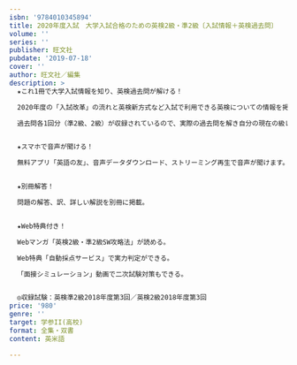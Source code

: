 ```yaml
---
isbn: '9784010345894'
title: 2020年度入試　大学入試合格のための英検2級・準2級〔入試情報＋英検過去問〕
volume: ''
series: ''
publisher: 旺文社
pubdate: '2019-07-18'
cover: ''
author: 旺文社／編集
description: >
  ★これ1冊で大学入試情報を知り、英検過去問が解ける！

  2020年度の「入試改革」の流れと英検新方式など入試で利用できる英検についての情報を掲載。

  過去問各1回分（準2級、2級）が収録されているので、実際の過去問を解き自分の現在の級レベル実力判定ができます。また、「英検対策っていったい何から始めればいいんだろう？」という人のために、東進ハイスクール人気講師　大岩秀樹先生による「準2級、2級英検必勝法」など、わかりやすくてためになるページも収録しています。


  ★スマホで音声が聞ける！

  無料アプリ「英語の友」、音声データダウンロード、ストリーミング再生で音声が聞けます。


  ★別冊解答！

  問題の解答、訳、詳しい解説を別冊に掲載。


  ★Web特典付き！

  Webマンガ「英検2級・準2級SW攻略法」が読める。

  Web特典「自動採点サービス」で実力判定ができる。

  「面接シミュレーション」動画で二次試験対策もできる。


  ◎収録試験：英検準2級2018年度第3回／英検2級2018年度第3回
price: '980'
genre: ''
target: 学参II(高校)
format: 全集・双書
content: 英米語

---
```

